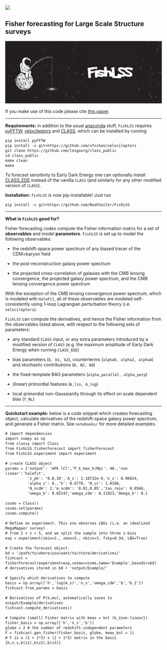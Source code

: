 [![](https://img.shields.io/badge/arXiv-2106.09713%20-red.svg)](https://arxiv.org/abs/2106.09713)

## Fisher forecasting for Large Scale Structure surveys

![Fishing astro](https://github.com/NoahSailer/FishLSS/blob/master/figures/fishing_astro.jpg)

If you make use of this code please cite [this paper](https://arxiv.org/abs/2106.09713).

-------

**Requirements:** in addition to the usual [anaconda](https://www.anaconda.com/products/distribution) stuff, ```FishLSS``` requires [pyFFTW](https://hgomersall.github.io/pyFFTW/), [velocileptors](https://github.com/sfschen/velocileptors) and [CLASS](https://github.com/lesgourg/class_public), which can be installed by running
```
pip install pyFFTW
pip install -v git+https://github.com/sfschen/velocileptors
git clone https://github.com/lesgourg/class_public
cd class_public
make clean
make
``` 

To forecast sensitivity to Early Dark Energy one can optionally install [CLASS_EDE](https://github.com/mwt5345/class_ede) instead of the vanilla ```CLASS``` (and similarly for any other modified version of ```CLASS```).

**Installation:** ```FishLSS``` is now pip-installable! Just run
```
pip install -v git+https://github.com/NoahSailer/FishLSS
```
-------

**What is ``FishLSS`` good for?**

Fisher forecasting codes compute the Fisher information matrix for a set of **observables** and model **parameters**. ``FishLSS`` is set up to model the following observables:

- the redshift-space power spectrum of any biased tracer of the CDM+baryon field 

- the post-reconstruction galaxy power spectrum

- the projected cross-correlation of galaxies with the CMB lensing convergence, the projected galaxy power spectrum, and the CMB lensing convergence power spectrum

With the exception of the CMB lensing convergence power spectrum, which is modeled with ```HaloFit```, all of these observables are modeled self-consistently using 1-loop Lagrangian perturbation theory (i.e. ```velocileptors```).

```FishLSS``` can compute the derivatives, and hence the Fisher information from the observables listed above, with respect to the following sets of parameters:

- any standard ```CLASS``` input, or any extra parameters introduced by a modified version of ```CLASS``` (e.g. the maximum amplitude of Early Dark Energy when running ```CLASS_EDE```)

- bias parameters (```b, b1, b2```), counterterms (```alpha0, alpha2, alpha4```) and stochastic contributions (```N, N2, N4```)

- the fixed-template BAO parameters (```alpha_parallel, alpha_perp```)

- (linear) primordial features (```A_lin, A_log```)

- local primordial non-Gaussianity through its effect on scale dependent bias (```f_NL```)

-------

**Quickstart example:** below is a code snippet which creates forecasting object, calculate derivatives of the redshift-space galaxy power spectrum, and generate a Fisher matrix. See ```notebooks/``` for more detailed examples.

```
# import dependencies
import numpy as np
from classy import Class
from FishLSS.fisherForecast import fisherForecast
from FishLSS.experiment import experiment

# create CLASS object
params = {'output': 'mPk lCl','P_k_max_h/Mpc': 40.,'non linear':'halofit', 
          'z_pk': '0.0,10','A_s': 2.10732e-9,'n_s': 0.96824,
          'alpha_s': 0.,'h': 0.6770, 'N_ur': 1.0196,
          'N_ncdm': 2,'m_ncdm': '0.01,0.05','tau_reio': 0.0568,
          'omega_b': 0.02247,'omega_cdm': 0.11923,'Omega_k': 0.}

cosmo = Class()
cosmo.set(params)
cosmo.compute()

# Define an experiment. This one observes LBGs (i.e. an idealized MegaMapper survey) 
# from 2 < z < 5, and we split the sample into three z-bins
exp = experiment(zmin=2., zmax=5., nbins=3, fsky=0.34, LBG=True)

# Create the forecast object. 
bd = '/path/to/where/you/want/to/store/derivatives/'
fishcast = fisherForecast(experiment=exp,cosmo=cosmo,name='Example',basedir=bd)
# derivatives stored in bd + 'output/Example/'
                          
# Specify which derivatives to compute 
basis = np.array(['h','log(A_s)','n_s','omega_cdm','b','b_2'])
fishcast.free_params = basis

# Derivatives of P(k,mu), automatically saves to output/Example/derivatives
fishcast.compute_derivatives()

# Compute (small) Fisher matrix with kmax = knl (k_{non-linear})
fisher_basis = np.array(['h','n_s','b'])
globe = 2 # the number of redshift-independent parameters
F = fishcast.gen_fisher(fisher_basis, globe, kmax_knl = 1)
# F is a (2 + 1*3) x (2 + 1*3) matrix in the basis {h,n_s,b(z1),b(z2),b(z3)}
```
